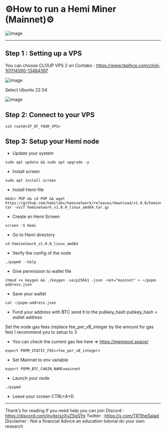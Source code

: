 # ⚙️How to run a Hemi Miner (Mainnet)⚙️
![image](https://github.com/user-attachments/assets/e3deafee-6310-45a6-b3d9-6d33539a07c4)

---
## Step 1 : Setting up a VPS

You can choose CLOUP VPS 2 on Contabo : https://www.tkqlhce.com/click-101114590-13484397

![image](https://github.com/user-attachments/assets/0848b3d0-8a01-4b50-9adb-5a95d181fa75)

Select Ubuntu 22.04

![image](https://github.com/user-attachments/assets/50143399-91e5-4e71-b7e9-0d46d7462caa)


## Step 2: Connect to your VPS
```
ssh root@<IP_OF_YOUR_VPS>
```
## Step 3: Setup your Hemi node

- Update your system
```
sudo apt update && sudo apt upgrade -y
```
- Install screen
```
sudo apt install screen
```
- Install Hemi file
```
mkdir POP && cd POP && wget https://github.com/hemilabs/heminetwork/releases/download/v1.0.0/heminetwork_v1.0.0_linux_amd64.tar.gz
tar -xvzf heminetwork_v1.0.0_linux_amd64.tar.gz
```
- Create an Hemi Screen
```
screen -S Hemi
```
- Go to Hemi directory
```
cd heminetwork_v1.0.0_linux_amd64
```
- Verify the config of the node
```
./popmd --help
```
- Give permission to wallet file
```
chmod +x keygen && ./keygen -secp256k1 -json -net="mainnet" > ~/popm-address.json
```
- Save your wallet
```
cat ~/popm-address.json
```
- Fund your address with BTC send it to the pubkey_hash
pubkey_hash = wallet address

Set the node gas fees (replace fee_per_vB_integer by the amount for gas fee)
I recommend you to setup to 3

- You can check the current gas fee here => https://mempool.space/
```
export POPM_STATIC_FEE=<fee_per_vB_integer>
```
- Set Mainnet to env variable
```
export POPM_BTC_CHAIN_NAME=mainnet
```
- Launch your node
```
./popmd
```
- Leave your screen CTRL+A+D

---
Thank’s for reading
If you need help you can join Discord : https://discord.com/invite/szXyZSgSYg
Twitter : https://x.com/TRTtheSalad
Disclaimer : Not a financial Advice an education tutorial do your own research
